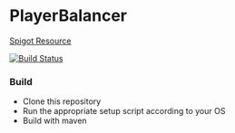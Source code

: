 # PlayerBalancer
[Spigot Resource](https://www.spigotmc.org/resources/10788/)

[![Build Status](https://ci.codemc.org/job/PlayerBalancer/badge/icon)](https://ci.codemc.org/job/PlayerBalancer/)

### Build
* Clone this repository
* Run the appropriate setup script according to your OS
* Build with maven